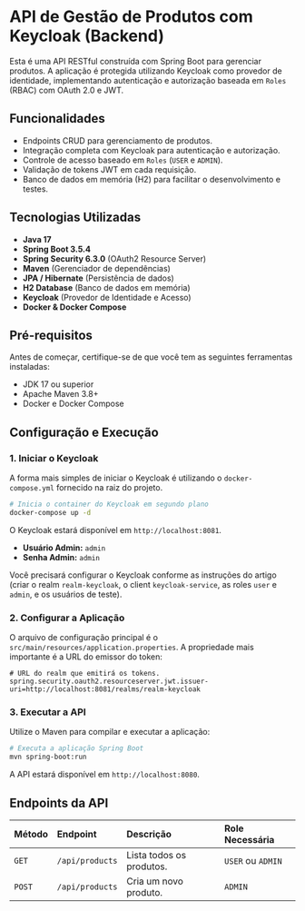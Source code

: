 # API de Gestão de Produtos com Keycloak (Backend)

Esta é uma API RESTful construída com Spring Boot para gerenciar produtos. A aplicação é protegida utilizando Keycloak como provedor de identidade, implementando autenticação e autorização baseada em `Roles` (RBAC) com OAuth 2.0 e JWT.

## Funcionalidades

-   Endpoints CRUD para gerenciamento de produtos.
-   Integração completa com Keycloak para autenticação e autorização.
-   Controle de acesso baseado em `Roles` (`USER` e `ADMIN`).
-   Validação de tokens JWT em cada requisição.
-   Banco de dados em memória (H2) para facilitar o desenvolvimento e testes.

## Tecnologias Utilizadas

-   **Java 17**
-   **Spring Boot 3.5.4**
-   **Spring Security 6.3.0** (OAuth2 Resource Server)
-   **Maven** (Gerenciador de dependências)
-   **JPA / Hibernate** (Persistência de dados)
-   **H2 Database** (Banco de dados em memória)
-   **Keycloak** (Provedor de Identidade e Acesso)
-   **Docker & Docker Compose**

## Pré-requisitos

Antes de começar, certifique-se de que você tem as seguintes ferramentas instaladas:
-   JDK 17 ou superior
-   Apache Maven 3.8+
-   Docker e Docker Compose

##  Configuração e Execução

### 1. Iniciar o Keycloak

A forma mais simples de iniciar o Keycloak é utilizando o `docker-compose.yml` fornecido na raiz do projeto.

```bash
# Inicia o container do Keycloak em segundo plano
docker-compose up -d
```
O Keycloak estará disponível em `http://localhost:8081`.
-   **Usuário Admin:** `admin`
-   **Senha Admin:** `admin`

Você precisará configurar o Keycloak conforme as instruções do artigo (criar o realm `realm-keycloak`, o client `keycloak-service`, as roles `user` e `admin`, e os usuários de teste).

### 2. Configurar a Aplicação

O arquivo de configuração principal é o `src/main/resources/application.properties`. A propriedade mais importante é a URL do emissor do token:

```properties
# URL do realm que emitirá os tokens.
spring.security.oauth2.resourceserver.jwt.issuer-uri=http://localhost:8081/realms/realm-keycloak
```

### 3. Executar a API

Utilize o Maven para compilar e executar a aplicação:

```bash
# Executa a aplicação Spring Boot
mvn spring-boot:run
```
A API estará disponível em `http://localhost:8080`.

## Endpoints da API

| Método | Endpoint         | Descrição                  | Role Necessária |
| :----- | :--------------- | :------------------------- | :-------------- |
| `GET`  | `/api/products`  | Lista todos os produtos.   | `USER` ou `ADMIN` |
| `POST` | `/api/products`  | Cria um novo produto.      | `ADMIN`         |

